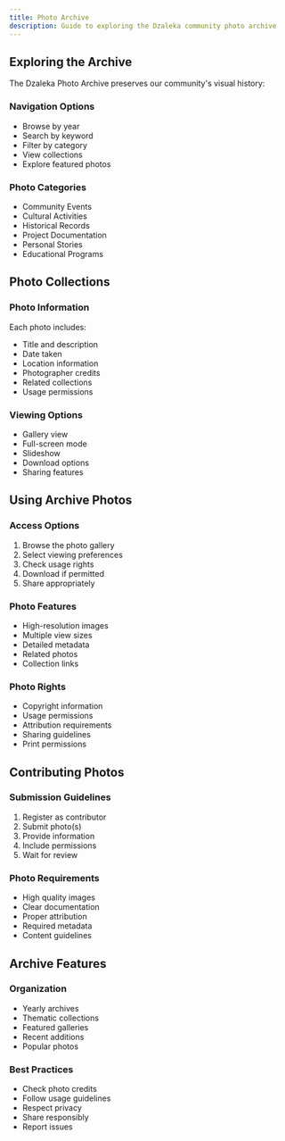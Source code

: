 ```yaml
---
title: Photo Archive
description: Guide to exploring the Dzaleka community photo archive
---
```


## Exploring the Archive

The Dzaleka Photo Archive preserves our community's visual history:

### Navigation Options
- Browse by year
- Search by keyword
- Filter by category
- View collections
- Explore featured photos

### Photo Categories
- Community Events
- Cultural Activities
- Historical Records
- Project Documentation
- Personal Stories
- Educational Programs

## Photo Collections

### Photo Information
Each photo includes:
- Title and description
- Date taken
- Location information
- Photographer credits
- Related collections
- Usage permissions

### Viewing Options
- Gallery view
- Full-screen mode
- Slideshow
- Download options
- Sharing features

## Using Archive Photos

### Access Options
1. Browse the photo gallery
2. Select viewing preferences
3. Check usage rights
4. Download if permitted
5. Share appropriately

### Photo Features
- High-resolution images
- Multiple view sizes
- Detailed metadata
- Related photos
- Collection links

### Photo Rights
- Copyright information
- Usage permissions
- Attribution requirements
- Sharing guidelines
- Print permissions

## Contributing Photos

### Submission Guidelines
1. Register as contributor
2. Submit photo(s)
3. Provide information
4. Include permissions
5. Wait for review

### Photo Requirements
- High quality images
- Clear documentation
- Proper attribution
- Required metadata
- Content guidelines

## Archive Features

### Organization
- Yearly archives
- Thematic collections
- Featured galleries
- Recent additions
- Popular photos

### Best Practices
- Check photo credits
- Follow usage guidelines
- Respect privacy
- Share responsibly
- Report issues

